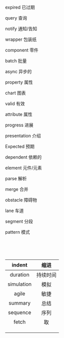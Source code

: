 ​		

​		

expired		已过期

query		查询

notify		通知/告知

wrapper		包装纸

component		零件

batch		批量

async		异步的

property		属性

chart		图表 

valid		有效

attribute		属性

progress		进展

presentation		介绍

Expected		预期

dependent		依赖的

element		元件/元素

parse		解析

merge		合并

obstacle		障碍物

lane		车道

segment		分段

pattern		模式

​		

​		

|   indent   |   缩进   |
| :--------: | :------: |
|  duration  | 持续时间 |
| simulation |   模拟   |
|   agile    |   敏捷   |
|  summary   |   总结   |
|  sequence  |   序列   |
|   fetch    |    取    |
|            |          |
|            |          |
|            |          |

